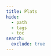 ```yaml
---
title: Plats
hide:
  - path
  - tags
  - toc
search:
  exclude: true
---
```


<!-- material/tags { scope: true, include: [plat] } -->